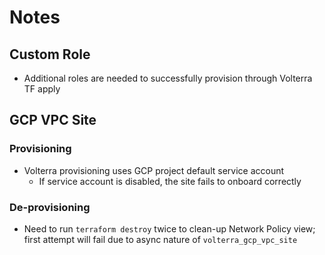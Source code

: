# Notes
<!-- spell-checker: ignore Volterra -->

## Custom Role

* Additional roles are needed to successfully provision through Volterra TF apply

## GCP VPC Site

### Provisioning

* Volterra provisioning uses GCP project default service account
  * If service account is disabled, the site fails to onboard correctly

### De-provisioning

* Need to run `terraform destroy` twice to clean-up Network Policy view; first
  attempt will fail due to async nature of `volterra_gcp_vpc_site`
